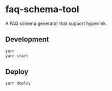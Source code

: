 # faq-schema-tool

A FAQ schema generator that support hyperlink.

## Development
```sh
yarn
yarn start
```

## Deploy
```sh
yarn deploy
```

